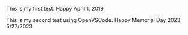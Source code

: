 This is my first test.
Happy April 1, 2019

This is my second test using OpenVSCode.
Happy Memorial Day 2023!  5/27/2023